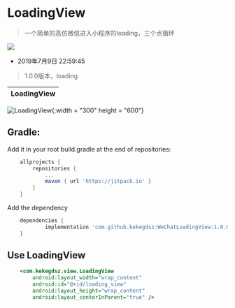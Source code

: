 # LoadingView
> 一个简单的高仿微信进入小程序的loading，三个点循环

[![](https://jitpack.io/v/kekegdsz/WeChatLoadingView.svg)](https://jitpack.io/#kekegdsz/WeChatLoadingView)

* 2019年7月9日 22:59:45
> 1.0.0版本，loading


LoadingView|
---------- |
![LoadingView](https://github.com/kekegdsz/WeChatLoadingView/blob/master/git/loading.gif?raw=true){:width = "300" height = "600"}

## Gradle:
Add it in your root build.gradle at the end of repositories:
```gradle
	allprojects {
		repositories {
			...
			maven { url 'https://jitpack.io' }
		}
	}
```
Add the dependency
```gradle
	dependencies {
	        implementation 'com.github.kekegdsz:WeChatLoadingView:1.0.0'
	}
```
## Use LoadingView
```xml
    <com.kekegdsz.view.LoadingView
        android:layout_width="wrap_content"
        android:id="@+id/loading_view"
        android:layout_height="wrap_content"
        android:layout_centerInParent="true" />
```
